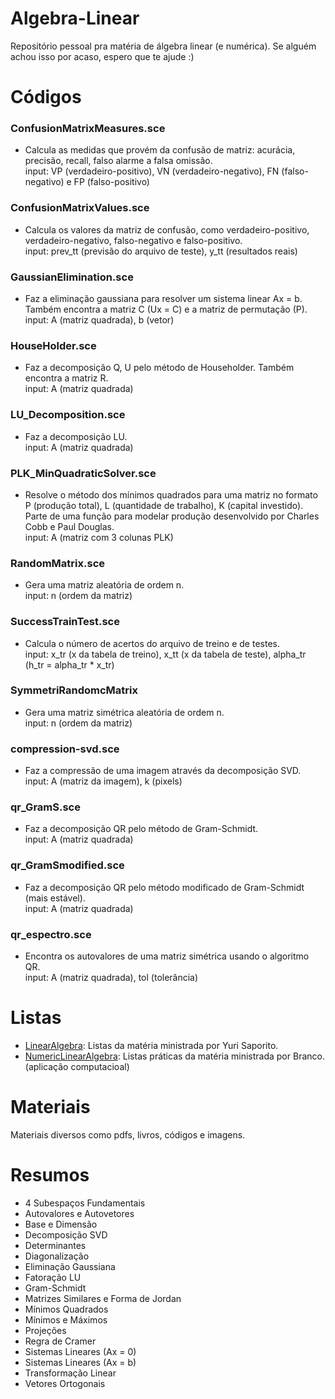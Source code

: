 # Algebra-Linear
Repositório pessoal pra matéria de álgebra linear (e numérica).
Se alguém achou isso por acaso, espero que te ajude :)

# Códigos
### ConfusionMatrixMeasures.sce
- Calcula as medidas que provém da confusão de matriz: acurácia, precisão, recall, falso alarme a falsa omissão. <br/>
input: VP (verdadeiro-positivo), VN (verdadeiro-negativo), FN (falso-negativo) e FP (falso-positivo)

### ConfusionMatrixValues.sce
- Calcula os valores da matriz de confusão, como verdadeiro-positivo, verdadeiro-negativo, falso-negativo e falso-positivo. <br/>
input: prev_tt (previsão do arquivo de teste), y_tt (resultados reais)

### GaussianElimination.sce
- Faz a eliminação gaussiana para resolver um sistema linear Ax = b. Também encontra a matriz C (Ux = C) e a matriz de permutação (P). <br/>
input: A (matriz quadrada), b (vetor)

### HouseHolder.sce
- Faz a decomposição Q, U pelo método de Householder. Também encontra a matriz R. <br/>
input: A (matriz quadrada)

### LU_Decomposition.sce
- Faz a decomposição LU. <br/>
input: A (matriz quadrada)

### PLK_MinQuadraticSolver.sce
- Resolve o método dos mínimos quadrados para uma matriz no formato P (produção total), L (quantidade de trabalho), K (capital investido). Parte de uma função para modelar produção desenvolvido por Charles Cobb e Paul Douglas. <br/>
input: A (matriz com 3 colunas PLK) 

### RandomMatrix.sce
- Gera uma matriz aleatória de ordem n. <br/>
input: n (ordem da matriz)

### SuccessTrainTest.sce
- Calcula o número de acertos do arquivo de treino e de testes. <br/>
input: x_tr (x da tabela de treino), x_tt (x da tabela de teste), alpha_tr (h_tr = alpha_tr * x_tr) 

### SymmetriRandomcMatrix 
- Gera uma matriz simétrica aleatória de ordem n. <br/>
input: n (ordem da matriz)

### compression-svd.sce
- Faz a compressão de uma imagem através da decomposição SVD. <br/>
input: A (matriz da imagem), k (pixels)

### qr_GramS.sce
- Faz a decomposição QR pelo método de Gram-Schmidt. <br/>
input: A (matriz quadrada)

### qr_GramSmodified.sce
- Faz a decomposição QR pelo método modificado de Gram-Schmidt (mais estável). <br/>
input: A (matriz quadrada)

### qr_espectro.sce
- Encontra os autovalores de uma matriz simétrica usando o algoritmo QR. <br/>
input: A (matriz quadrada), tol (tolerância)

# Listas

- [LinearAlgebra](https://github.com/iaracastro/AlgebraLinear/tree/main/Listas/NumericLinearAlgebra): Listas da matéria ministrada por Yuri Saporito.
- [NumericLinearAlgebra](https://github.com/iaracastro/AlgebraLinear/tree/main/Listas/NumericLinearAlgebra): Listas práticas da matéria ministrada por Branco. (aplicação computacioal)

# Materiais

Materiais diversos como pdfs, livros, códigos e imagens.

# Resumos

- 4 Subespaços Fundamentais
- Autovalores e Autovetores
- Base e Dimensão
- Decomposição SVD
- Determinantes
- Diagonalização
- Eliminação Gaussiana
- Fatoração LU
- Gram-Schmidt
- Matrizes Similares e Forma de Jordan
- Mínimos Quadrados
- Mínimos e Máximos
- Projeções
- Regra de Cramer
- Sistemas Lineares (Ax = 0)
- Sistemas Lineares (Ax = b)
- Transformação Linear 
- Vetores Ortogonais

